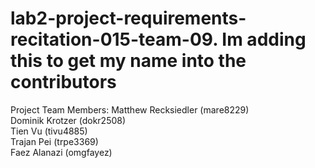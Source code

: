 # lab2-project-requirements-recitation-015-team-09. Im adding this to get my name into the contributors
Project Team Members: 
Matthew Recksiedler (mare8229) <br />
Dominik Krotzer (dokr2508) <br />
Tien Vu (tivu4885) <br />
Trajan Pei (trpe3369) <br />
Faez Alanazi (omgfayez) <br />
